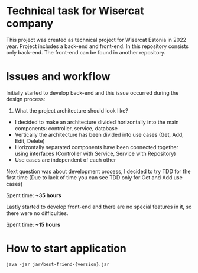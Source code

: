 # Technical task for Wisercat company

This project was created as technical project for Wisercat Estonia in 2022 year. 
Project includes a back-end and front-end. 
In this repository consists only back-end.
The front-end can be found in another repository.

# Issues and workflow

Initially started to develop back-end and this issue occurred during the design process:
1. What the project architecture should look like?
- I decided to make an architecture divided horizontally into the main components: 
controller, service, database
- Vertically the architecture has been divided into use cases (Get, Add, Edit, Delete)
- Horizontally separated components have been connected together using interfaces (Controller with Service, Service with Repository)
- Use cases are independent of each other

Next question was about development process, I decided to try TDD for the first time (Due to lack of time you can see TDD only for Get and Add use cases)

Spent time: **~35 hours**

Lastly started to develop front-end and there are no special features in it, so there were no difficulties.

Spent time: **~15 hours**

# How to start application

```java -jar jar/best-friend-{version}.jar```